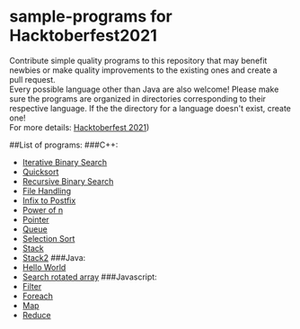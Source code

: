 # sample-programs for Hacktoberfest2021
Contribute simple quality programs to this repository that may benefit newbies or make quality improvements to the existing ones and create a pull request.<br />Every possible language other than Java are also welcome! Please make sure the programs are organized in directories corresponding to their respective language. If the the directory for a language doesn't exist, create one!<br />For more details: [Hacktoberfest 2021](https://hacktoberfest.digitalocean.com/resources))

##List of programs:
###C++:
* [Iterative Binary Search](https://github.com/mohit103/sample-programs/blob/main/C%2B%2B/IterativeBinarySearch.cpp)
* [Quicksort](https://github.com/mohit103/sample-programs/blob/main/C%2B%2B/QuickSort.cpp)
* [Recursive Binary Search](https://github.com/mohit103/sample-programs/blob/main/C%2B%2B/RecursiveBinarySearch.cpp)
* [File Handling](https://github.com/mohit103/sample-programs/blob/main/C%2B%2B/filehandling.cpp)
* [Infix to Postfix](https://github.com/mohit103/sample-programs/blob/main/C%2B%2B/infix_to_postfix_with_REVPOL.cpp)
* [Power of n](https://github.com/mohit103/sample-programs/blob/main/C%2B%2B/power.cpp)
* [Pointer](https://github.com/mohit103/sample-programs/blob/main/C%2B%2B/ptr.cpp)
* [Queue](https://github.com/mohit103/sample-programs/blob/main/C%2B%2B/queue.cpp)
* [Selection Sort](https://github.com/mohit103/sample-programs/blob/main/C%2B%2B/selection.cpp)
* [Stack](https://github.com/mohit103/sample-programs/blob/main/C%2B%2B/stack.cpp)
* [Stack2](https://github.com/mohit103/sample-programs/blob/main/C%2B%2B/stack2.cpp)
###Java:
* [Hello World](https://github.com/mohit103/sample-programs/blob/main/Java/HelloWorld.java)
* [Search rotated array](https://github.com/mohit103/sample-programs/blob/main/Java/Search_Raotated_Sorted_Array.java)
###Javascript:
* [Filter](https://github.com/mohit103/sample-programs/blob/main/JavaScript/HOF/filter.js)
* [Foreach](https://github.com/mohit103/sample-programs/blob/main/JavaScript/HOF/forEach.js)
* [Map](https://github.com/mohit103/sample-programs/blob/main/JavaScript/HOF/map.js)
* [Reduce](https://github.com/mohit103/sample-programs/blob/main/JavaScript/HOF/reduce.js)

